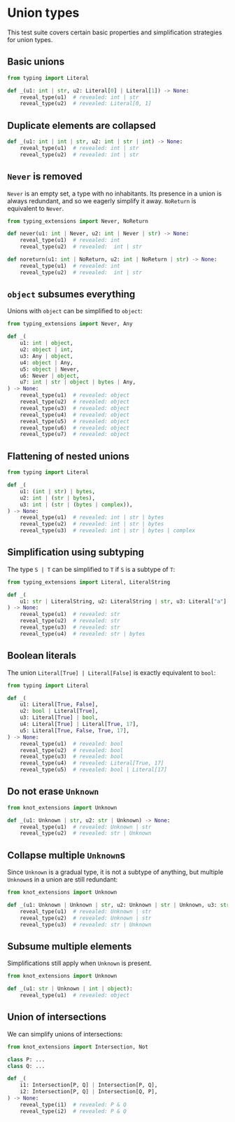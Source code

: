 # Union types

This test suite covers certain basic properties and simplification strategies for union types.

## Basic unions

```py
from typing import Literal

def _(u1: int | str, u2: Literal[0] | Literal[1]) -> None:
    reveal_type(u1)  # revealed: int | str
    reveal_type(u2)  # revealed: Literal[0, 1]
```

## Duplicate elements are collapsed

```py
def _(u1: int | int | str, u2: int | str | int) -> None:
    reveal_type(u1)  # revealed: int | str
    reveal_type(u2)  # revealed: int | str
```

## `Never` is removed

`Never` is an empty set, a type with no inhabitants. Its presence in a union is always redundant,
and so we eagerly simplify it away. `NoReturn` is equivalent to `Never`.

```py
from typing_extensions import Never, NoReturn

def never(u1: int | Never, u2: int | Never | str) -> None:
    reveal_type(u1)  # revealed: int
    reveal_type(u2)  # revealed:  int | str

def noreturn(u1: int | NoReturn, u2: int | NoReturn | str) -> None:
    reveal_type(u1)  # revealed: int
    reveal_type(u2)  # revealed:  int | str
```

## `object` subsumes everything

Unions with `object` can be simplified to `object`:

```py
from typing_extensions import Never, Any

def _(
    u1: int | object,
    u2: object | int,
    u3: Any | object,
    u4: object | Any,
    u5: object | Never,
    u6: Never | object,
    u7: int | str | object | bytes | Any,
) -> None:
    reveal_type(u1)  # revealed: object
    reveal_type(u2)  # revealed: object
    reveal_type(u3)  # revealed: object
    reveal_type(u4)  # revealed: object
    reveal_type(u5)  # revealed: object
    reveal_type(u6)  # revealed: object
    reveal_type(u7)  # revealed: object
```

## Flattening of nested unions

```py
from typing import Literal

def _(
    u1: (int | str) | bytes,
    u2: int | (str | bytes),
    u3: int | (str | (bytes | complex)),
) -> None:
    reveal_type(u1)  # revealed: int | str | bytes
    reveal_type(u2)  # revealed: int | str | bytes
    reveal_type(u3)  # revealed: int | str | bytes | complex
```

## Simplification using subtyping

The type `S | T` can be simplified to `T` if `S` is a subtype of `T`:

```py
from typing_extensions import Literal, LiteralString

def _(
    u1: str | LiteralString, u2: LiteralString | str, u3: Literal["a"] | str | LiteralString, u4: str | bytes | LiteralString
) -> None:
    reveal_type(u1)  # revealed: str
    reveal_type(u2)  # revealed: str
    reveal_type(u3)  # revealed: str
    reveal_type(u4)  # revealed: str | bytes
```

## Boolean literals

The union `Literal[True] | Literal[False]` is exactly equivalent to `bool`:

```py
from typing import Literal

def _(
    u1: Literal[True, False],
    u2: bool | Literal[True],
    u3: Literal[True] | bool,
    u4: Literal[True] | Literal[True, 17],
    u5: Literal[True, False, True, 17],
) -> None:
    reveal_type(u1)  # revealed: bool
    reveal_type(u2)  # revealed: bool
    reveal_type(u3)  # revealed: bool
    reveal_type(u4)  # revealed: Literal[True, 17]
    reveal_type(u5)  # revealed: bool | Literal[17]
```

## Do not erase `Unknown`

```py
from knot_extensions import Unknown

def _(u1: Unknown | str, u2: str | Unknown) -> None:
    reveal_type(u1)  # revealed: Unknown | str
    reveal_type(u2)  # revealed: str | Unknown
```

## Collapse multiple `Unknown`s

Since `Unknown` is a gradual type, it is not a subtype of anything, but multiple `Unknown`s in a
union are still redundant:

```py
from knot_extensions import Unknown

def _(u1: Unknown | Unknown | str, u2: Unknown | str | Unknown, u3: str | Unknown | Unknown) -> None:
    reveal_type(u1)  # revealed: Unknown | str
    reveal_type(u2)  # revealed: Unknown | str
    reveal_type(u3)  # revealed: str | Unknown
```

## Subsume multiple elements

Simplifications still apply when `Unknown` is present.

```py
from knot_extensions import Unknown

def _(u1: str | Unknown | int | object):
    reveal_type(u1)  # revealed: object
```

## Union of intersections

We can simplify unions of intersections:

```py
from knot_extensions import Intersection, Not

class P: ...
class Q: ...

def _(
    i1: Intersection[P, Q] | Intersection[P, Q],
    i2: Intersection[P, Q] | Intersection[Q, P],
) -> None:
    reveal_type(i1)  # revealed: P & Q
    reveal_type(i2)  # revealed: P & Q
```
